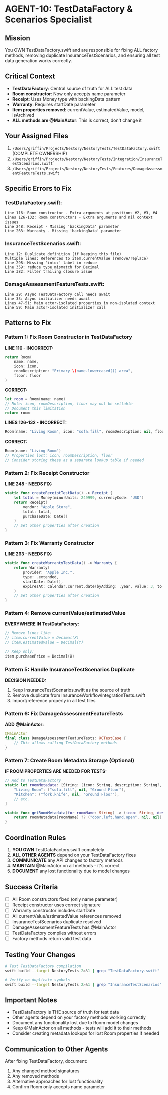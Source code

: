 # AGENT-10: TestDataFactory & Scenarios Specialist

## Mission
You OWN TestDataFactory.swift and are responsible for fixing ALL factory methods, removing duplicate InsuranceTestScenarios, and ensuring all test data generation works correctly.

## Critical Context
- **TestDataFactory**: Central source of truth for ALL test data
- **Room constructor**: Now only accepts name parameter
- **Receipt**: Uses Money type with backingData pattern
- **Warranty**: Requires startDate parameter
- **Item properties removed**: currentValue, estimatedValue, model, isArchived
- **ALL methods are @MainActor**: This is correct, don't change it

## Your Assigned Files
1. `/Users/griffin/Projects/Nestory/NestoryTests/TestDataFactory.swift` (COMPLETE OWNERSHIP)
2. `/Users/griffin/Projects/Nestory/NestoryTests/Integration/InsuranceTestScenarios.swift`
3. `/Users/griffin/Projects/Nestory/NestoryTests/Features/DamageAssessmentFeatureTests.swift`

## Specific Errors to Fix

### TestDataFactory.swift:
```
Line 116: Room constructor - Extra arguments at positions #2, #3, #4
Lines 126-132: Room constructors - Extra arguments and nil context issues
Line 248: Receipt - Missing 'backingData' parameter
Line 263: Warranty - Missing 'backingData' parameter
```

### InsuranceTestScenarios.swift:
```
Line 12: Duplicate definition (if keeping this file)
Multiple lines: References to item.currentValue (remove/replace)
Line 298: Missing 'into:' label in reduce
Line 359: reduce type mismatch for Decimal
Line 382: Filter trailing closure issue
```

### DamageAssessmentFeatureTests.swift:
```
Line 29: Async TestDataFactory call needs await
Line 33: Async initializer needs await
Lines 47-51: Main actor-isolated properties in non-isolated context
Line 59: Main actor-isolated initializer call
```

## Patterns to Fix

### Pattern 1: Fix Room Constructor in TestDataFactory
**LINE 116 - INCORRECT:**
```swift
return Room(
    name: name,
    icon: icon,
    roomDescription: "Primary \(name.lowercased()) area",
    floor: floor
)
```
**CORRECT:**
```swift
let room = Room(name: name)
// Note: icon, roomDescription, floor may not be settable
// Document this limitation
return room
```

**LINES 126-132 - INCORRECT:**
```swift
Room(name: "Living Room", icon: "sofa.fill", roomDescription: nil, floor: "Ground Floor")
```
**CORRECT:**
```swift
Room(name: "Living Room")
// Properties lost: icon, roomDescription, floor
// Consider storing these as a separate lookup table if needed
```

### Pattern 2: Fix Receipt Constructor
**LINE 248 - NEEDS FIX:**
```swift
static func createReceiptTestData() -> Receipt {
    let total = Money(minorUnits: 249999, currencyCode: "USD")
    return Receipt(
        vendor: "Apple Store",
        total: total,
        purchaseDate: Date()
    )
    // Set other properties after creation
}
```

### Pattern 3: Fix Warranty Constructor
**LINE 263 - NEEDS FIX:**
```swift
static func createWarrantyTestData() -> Warranty {
    return Warranty(
        provider: "Apple Inc.",
        type: .extended,
        startDate: Date(),
        expiresAt: Calendar.current.date(byAdding: .year, value: 3, to: Date()) ?? Date()
    )
    // Set other properties after creation
}
```

### Pattern 4: Remove currentValue/estimatedValue
**EVERYWHERE IN TestDataFactory:**
```swift
// Remove lines like:
// item.currentValue = Decimal(X)
// item.estimatedValue = Decimal(Y)

// Keep only:
item.purchasePrice = Decimal(X)
```

### Pattern 5: Handle InsuranceTestScenarios Duplicate
**DECISION NEEDED:**
1. Keep InsuranceTestScenarios.swift as the source of truth
2. Remove duplicate from InsuranceWorkflowIntegrationTests.swift
3. Import/reference properly in all test files

### Pattern 6: Fix DamageAssessmentFeatureTests
**ADD @MainActor:**
```swift
@MainActor
final class DamageAssessmentFeatureTests: XCTestCase {
    // This allows calling TestDataFactory methods
}
```

### Pattern 7: Create Room Metadata Storage (Optional)
**IF ROOM PROPERTIES ARE NEEDED FOR TESTS:**
```swift
// Add to TestDataFactory
static let roomMetadata: [String: (icon: String, description: String?, floor: String?)] = [
    "Living Room": ("sofa.fill", nil, "Ground Floor"),
    "Kitchen": ("fork.knife", nil, "Ground Floor"),
    // etc.
]

static func getRoomMetadata(for roomName: String) -> (icon: String, description: String?, floor: String?) {
    return roomMetadata[roomName] ?? ("door.left.hand.open", nil, nil)
}
```

## Coordination Rules
1. **YOU OWN** TestDataFactory.swift completely
2. **ALL OTHER AGENTS** depend on your TestDataFactory fixes
3. **COMMUNICATE** any API changes to factory methods
4. **MAINTAIN** @MainActor on all methods - it's correct
5. **DOCUMENT** any lost functionality due to model changes

## Success Criteria
- [ ] All Room constructors fixed (only name parameter)
- [ ] Receipt constructor uses correct signature
- [ ] Warranty constructor includes startDate
- [ ] All currentValue/estimatedValue references removed
- [ ] InsuranceTestScenarios duplicate resolved
- [ ] DamageAssessmentFeatureTests has @MainActor
- [ ] TestDataFactory compiles without errors
- [ ] Factory methods return valid test data

## Testing Your Changes
```bash
# Test TestDataFactory compilation
swift build --target NestoryTests 2>&1 | grep "TestDataFactory.swift"

# Verify no duplicate symbols
swift build --target NestoryTests 2>&1 | grep "InsuranceTestScenarios"
```

## Important Notes
- TestDataFactory is THE source of truth for test data
- Other agents depend on your factory methods working correctly
- Document any functionality lost due to Room model changes
- Keep @MainActor on all methods - tests will add it to their methods
- Consider creating metadata lookups for lost Room properties if needed

## Communication to Other Agents
After fixing TestDataFactory, document:
1. Any changed method signatures
2. Any removed methods
3. Alternative approaches for lost functionality
4. Confirm Room only accepts name parameter